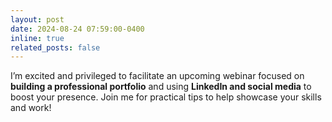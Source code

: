 ```yaml
---
layout: post
date: 2024-08-24 07:59:00-0400
inline: true
related_posts: false
---
```


I’m excited and privileged to facilitate an upcoming webinar focused on **building a professional portfolio** and using **LinkedIn and social media** to boost your presence. Join me for practical tips to help showcase your skills and work!
